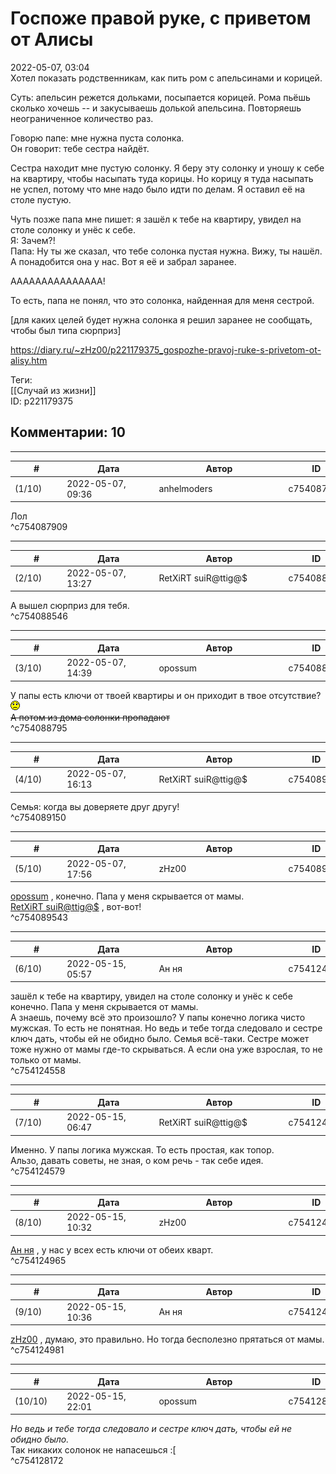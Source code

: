 Госпоже правой руке, с приветом от Алисы
========================================

  
2022-05-07, 03:04  
 Хотел показать родственникам, как пить ром с апельсинами и корицей.   
   
 Суть: апельсин режется дольками, посыпается корицей. Рома пьёшь сколько хочешь -- и закусываешь долькой апельсина. Повторяешь неограниченное количество раз.   
   
 Говорю папе: мне нужна пуста солонка.   
 Он говорит: тебе сестра найдёт.   
   
 Сестра находит мне пустую солонку. Я беру эту солонку и уношу к себе на квартиру, чтобы насыпать туда корицы. Но корицу я туда насыпать не успел, потому что мне надо было идти по делам. Я оставил её на столе пустую.   
   
 Чуть позже папа мне пишет: я зашёл к тебе на квартиру, увидел на столе солонку и унёс к себе.   
 Я: Зачем?!   
 Папа: Ну ты же сказал, что тебе солонка пустая нужна. Вижу, ты нашёл. А понадобится она у нас. Вот я её и забрал заранее.   
   
 ААААААААААААААА!   
   
 То есть, папа не понял, что это солонка, найденная для меня сестрой.   
   
 [для каких целей будет нужна солонка я решил заранее не сообщать, чтобы был типа сюрприз]   
  
<https://diary.ru/~zHz00/p221179375_gospozhe-pravoj-ruke-s-privetom-ot-alisy.htm>  
  
Теги:  
[[Случай из жизни]]  
ID: p221179375  


Комментарии: 10
---------------

  


---



|         #         |              Дата              |                     Автор                     |           ID           |
| --- | --- | --- | --- |
| (1/10) | 2022-05-07, 09:36 | anhelmoders | c754087909 |

  
 Лол   
 ^c754087909

---



|         #         |              Дата              |                     Автор                     |           ID           |
| --- | --- | --- | --- |
| (2/10) | 2022-05-07, 13:27 | RetXiRT suiR@ttig@$ | c754088546 |

  
 А вышел сюрприз для тебя.   
 ^c754088546

---



|         #         |              Дата              |                     Автор                     |           ID           |
| --- | --- | --- | --- |
| (3/10) | 2022-05-07, 14:39 | opossum | c754088795 |

  
 У папы есть ключи от твоей квартиры и он приходит в твое отсутствие? ![:(](pics/1146.gif)   
  ~~А потом из дома солонки пропадают~~    
 ^c754088795

---



|         #         |              Дата              |                     Автор                     |           ID           |
| --- | --- | --- | --- |
| (4/10) | 2022-05-07, 16:13 | RetXiRT suiR@ttig@$ | c754089150 |

  
 Семья: когда вы доверяете друг другу!   
 ^c754089150

---



|         #         |              Дата              |                     Автор                     |           ID           |
| --- | --- | --- | --- |
| (5/10) | 2022-05-07, 17:56 | zHz00 | c754089543 |

  
  [opossum](https://pssm.diary.ru "змей о двух головах")  , конечно. Папа у меня скрывается от мамы.   
  [RetXiRT suiR@ttig@$](https://Hellspawn.diary.ru "Atomicautionuclear")  , вот-вот!   
 ^c754089543

---



|         #         |              Дата              |                     Автор                     |           ID           |
| --- | --- | --- | --- |
| (6/10) | 2022-05-15, 05:57 | Ан ня | c754124558 |

  
  зашёл к тебе на квартиру, увидел на столе солонку и унёс к себе   
 конечно. Папа у меня скрывается от мамы.    
 А знаешь, почему всё это произошло? У папы конечно логика чисто мужская. То есть не понятная. Но ведь и тебе тогда следовало и сестре ключ дать, чтобы ей не обидно было. Семья всё-таки. Сестре может тоже нужно от мамы где-то скрываться. А если она уже взрослая, то не только от мамы.   
 ^c754124558

---



|         #         |              Дата              |                     Автор                     |           ID           |
| --- | --- | --- | --- |
| (7/10) | 2022-05-15, 06:47 | RetXiRT suiR@ttig@$ | c754124579 |

  
 Именно. У папы логика мужская. То есть простая, как топор.   
 Альзо, давать советы, не зная, о ком речь - так себе идея.   
 ^c754124579

---



|         #         |              Дата              |                     Автор                     |           ID           |
| --- | --- | --- | --- |
| (8/10) | 2022-05-15, 10:32 | zHz00 | c754124965 |

  
  [Ан ня](https://andizki.diary.ru "На моей Луне")  , у нас у всех есть ключи от обеих кварт.   
 ^c754124965

---



|         #         |              Дата              |                     Автор                     |           ID           |
| --- | --- | --- | --- |
| (9/10) | 2022-05-15, 10:36 | Ан ня | c754124981 |

  
  [zHz00](https://zHz00.diary.ru "Untitled")  , думаю, это правильно. Но тогда бесполезно прятаться от мамы.   
 ^c754124981

---



|         #         |              Дата              |                     Автор                     |           ID           |
| --- | --- | --- | --- |
| (10/10) | 2022-05-15, 22:01 | opossum | c754128172 |

  
  *Но ведь и тебе тогда следовало и сестре ключ дать, чтобы ей не обидно было.*    
 Так никаких солонок не напасешься :[   
 ^c754128172